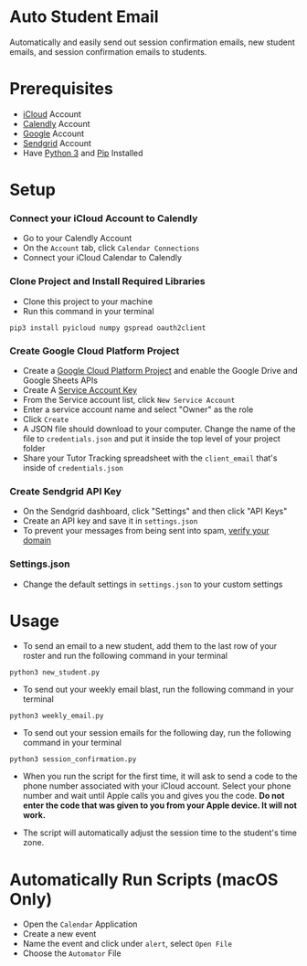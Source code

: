 # Auto Student Email

Automatically and easily send out session confirmation emails, new student emails, and session confirmation emails to students.

# Prerequisites
* [iCloud](https://icloud.com) Account
* [Calendly](https://calendly.com) Account
* [Google](https://google.com) Account
* [Sendgrid](https://www.sendgrid.com) Account
* Have [Python 3](https://www.python.org/) and [Pip](https://pip.pypa.io/en/stable) Installed

# Setup
### Connect your iCloud Account to Calendly
* Go to your Calendly Account
* On the ```Account``` tab, click ```Calendar Connections```
* Connect your iCloud Calendar to Calendly

### Clone Project and Install Required Libraries
* Clone this project to your machine
* Run this command in your terminal
```
pip3 install pyicloud numpy gspread oauth2client
```

### Create Google Cloud Platform Project

* Create a [Google Cloud Platform Project](https://console.cloud.google.com/) and enable the Google Drive and Google Sheets APIs
* Create A [Service Account Key](https://console.cloud.google.com/apis/credentials/serviceaccountkey)
* From the Service account list, click ```New Service Account```
* Enter a service account name and select "Owner" as the role
* Click ```Create```
* A JSON file should download to your computer. Change the name of the file to ```credentials.json``` and put it inside the top level of your project folder
* Share your Tutor Tracking spreadsheet with the ```client_email``` that's inside of ```credentials.json```

### Create Sendgrid API Key
* On the Sendgrid dashboard, click "Settings" and then click "API Keys"
* Create an API key and save it in ```settings.json```
* To prevent your messages from being sent into spam, [verify your domain](https://sendgrid.com/docs/ui/account-and-settings/how-to-set-up-domain-authentication/)

### Settings.json
* Change the default settings in ```settings.json``` to your custom settings

# Usage
* To send an email to a new student, add them to the last row of your roster and run the following command in your terminal
```
python3 new_student.py
```
* To send out your weekly email blast, run the following command in your terminal
```
python3 weekly_email.py
```
* To send out your session emails for the following day, run the following command in your terminal
```
python3 session_confirmation.py
```

* When you run the script for the first time, it will ask to send a code to the phone number associated with your iCloud account.
Select your phone number and wait until Apple calls you and gives you the code. **Do not enter the code that was given to you from your Apple device. It will not work.**

* The script will automatically adjust the session time to the student's time zone.

# Automatically Run Scripts (macOS Only)

* Open the ```Calendar``` Application
* Create a new event
* Name the event and click under ```alert```, select ```Open File```
* Choose the ```Automator``` File